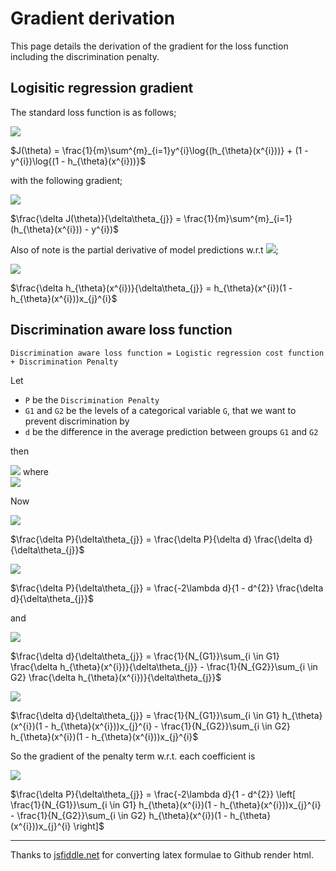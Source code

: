 # Gradient derivation

This page details the derivation of the gradient for the loss function including the discrimination penalty.

## Logisitic regression gradient

The standard loss function is as follows;

<img src="https://render.githubusercontent.com/render/math?math=%24J(%5Ctheta)%20%3D%20%5Cfrac%7B1%7D%7Bm%7D%5Csum%5E%7Bm%7D_%7Bi%3D1%7Dy%5E%7Bi%7D%5Clog%7B(h_%7B%5Ctheta%7D(x%5E%7Bi%7D))%7D%20%2B%20(1%20-%20y%5E%7Bi%7D)%5Clog%7B(1%20-%20h_%7B%5Ctheta%7D(x%5E%7Bi%7D))%7D%24">

$J(\theta) = \frac{1}{m}\sum^{m}_{i=1}y^{i}\log{(h_{\theta}(x^{i}))} + (1 - y^{i})\log{(1 - h_{\theta}(x^{i}))}$

with the following gradient;

<img src="https://render.githubusercontent.com/render/math?math=%24%5Cfrac%7B%5Cdelta%20J(%5Ctheta)%7D%7B%5Cdelta%5Ctheta_%7Bj%7D%7D%20%3D%20%5Cfrac%7B1%7D%7Bm%7D%5Csum%5E%7Bm%7D_%7Bi%3D1%7D(h_%7B%5Ctheta%7D(x%5E%7Bi%7D))%20-%20y%5E%7Bi%7D)%24">

$\frac{\delta J(\theta)}{\delta\theta_{j}} = \frac{1}{m}\sum^{m}_{i=1}(h_{\theta}(x^{i})) - y^{i})$

Also of note is the partial derivative of model predictions w.r.t <img src="https://render.githubusercontent.com/render/math?math=%5Ctheta%5E%7Bj%7D">;

<img src="https://render.githubusercontent.com/render/math?math=%24%5Cfrac%7B%5Cdelta%20h_%7B%5Ctheta%7D(x%5E%7Bi%7D)%7D%7B%5Cdelta%5Ctheta_%7Bj%7D%7D%20%3D%20h_%7B%5Ctheta%7D(x%5E%7Bi%7D)(1%20-%20h_%7B%5Ctheta%7D(x%5E%7Bi%7D))x_%7Bj%7D%5E%7Bi%7D%24">

$\frac{\delta h_{\theta}(x^{i})}{\delta\theta_{j}} = h_{\theta}(x^{i})(1 - h_{\theta}(x^{i}))x_{j}^{i}$

## Discrimination aware loss function

`Discrimination aware loss function = Logistic regression cost function + Discrimination Penalty`

Let 
- `P` be the `Discrimination Penalty` 
- `G1` and `G2` be the levels of a categorical variable `G`, that we want to prevent discrimination by
- `d` be the difference in the average prediction between groups `G1` and `G2`

then

<img src="https://render.githubusercontent.com/render/math?math=%24P%20%3D%20%5Clambda%5Clog%7B(1%20-%20d%5E%7B2%7D)%7D%24"> where <br>
<img src="https://render.githubusercontent.com/render/math?math=%24d%20%3D%20%5Cfrac%7B1%7D%7BN_%7BG1%7D%7D%5Csum_%7Bi%20%5Cin%20G1%7Dh_%7B%5Ctheta%7D(x%5E%7Bi%7D)%20-%20%5Cfrac%7B1%7D%7BN_%7BG2%7D%7D%5Csum_%7Bi%20%5Cin%20G2%7Dh_%7B%5Ctheta%7D(x%5E%7Bi%7D)%24"> 

Now 

<img src="https://render.githubusercontent.com/render/math?math=%24%5Cfrac%7B%5Cdelta%20P%7D%7B%5Cdelta%5Ctheta_%7Bj%7D%7D%20%3D%20%5Cfrac%7B%5Cdelta%20P%7D%7B%5Cdelta%20d%7D%20%5Cfrac%7B%5Cdelta%20d%7D%7B%5Cdelta%5Ctheta_%7Bj%7D%7D%24">

$\frac{\delta P}{\delta\theta_{j}} = \frac{\delta P}{\delta d} \frac{\delta d}{\delta\theta_{j}}$

<img src="https://render.githubusercontent.com/render/math?math=%24%5Cfrac%7B%5Cdelta%20P%7D%7B%5Cdelta%5Ctheta_%7Bj%7D%7D%20%3D%20%5Cfrac%7B-2%5Clambda%20d%7D%7B1%20-%20d%5E%7B2%7D%7D%20%5Cfrac%7B%5Cdelta%20d%7D%7B%5Cdelta%5Ctheta_%7Bj%7D%7D%24">

$\frac{\delta P}{\delta\theta_{j}} = \frac{-2\lambda d}{1 - d^{2}} \frac{\delta d}{\delta\theta_{j}}$

and

<img src="https://render.githubusercontent.com/render/math?math=%24%5Cfrac%7B%5Cdelta%20d%7D%7B%5Cdelta%5Ctheta_%7Bj%7D%7D%20%3D%20%5Cfrac%7B1%7D%7BN_%7BG1%7D%7D%5Csum_%7Bi%20%5Cin%20G1%7D%20%5Cfrac%7B%5Cdelta%20h_%7B%5Ctheta%7D(x%5E%7Bi%7D)%7D%7B%5Cdelta%5Ctheta_%7Bj%7D%7D%20-%20%5Cfrac%7B1%7D%7BN_%7BG2%7D%7D%5Csum_%7Bi%20%5Cin%20G2%7D%20%5Cfrac%7B%5Cdelta%20h_%7B%5Ctheta%7D(x%5E%7Bi%7D)%7D%7B%5Cdelta%5Ctheta_%7Bj%7D%7D%24">

$\frac{\delta d}{\delta\theta_{j}} = \frac{1}{N_{G1}}\sum_{i \in G1} \frac{\delta h_{\theta}(x^{i})}{\delta\theta_{j}} - \frac{1}{N_{G2}}\sum_{i \in G2} \frac{\delta h_{\theta}(x^{i})}{\delta\theta_{j}}$

<img src="https://render.githubusercontent.com/render/math?math=%24%5Cfrac%7B%5Cdelta%20d%7D%7B%5Cdelta%5Ctheta_%7Bj%7D%7D%20%3D%20%5Cfrac%7B1%7D%7BN_%7BG1%7D%7D%5Csum_%7Bi%20%5Cin%20G1%7D%20h_%7B%5Ctheta%7D(x%5E%7Bi%7D)(1%20-%20h_%7B%5Ctheta%7D(x%5E%7Bi%7D))x_%7Bj%7D%5E%7Bi%7D%20-%20%5Cfrac%7B1%7D%7BN_%7BG2%7D%7D%5Csum_%7Bi%20%5Cin%20G2%7D%20h_%7B%5Ctheta%7D(x%5E%7Bi%7D)(1%20-%20h_%7B%5Ctheta%7D(x%5E%7Bi%7D))x_%7Bj%7D%5E%7Bi%7D%24">

$\frac{\delta d}{\delta\theta_{j}} = \frac{1}{N_{G1}}\sum_{i \in G1} h_{\theta}(x^{i})(1 - h_{\theta}(x^{i}))x_{j}^{i} - \frac{1}{N_{G2}}\sum_{i \in G2} h_{\theta}(x^{i})(1 - h_{\theta}(x^{i}))x_{j}^{i}$

So the gradient of the penalty term w.r.t. each coefficient is

<img src="https://render.githubusercontent.com/render/math?math=%24%5Cfrac%7B%5Cdelta%20P%7D%7B%5Cdelta%5Ctheta_%7Bj%7D%7D%20%3D%20%5Cfrac%7B-2%5Clambda%20d%7D%7B1%20-%20d%5E%7B2%7D%7D%20%5Cleft%5B%20%5Cfrac%7B1%7D%7BN_%7BG1%7D%7D%5Csum_%7Bi%20%5Cin%20G1%7D%20h_%7B%5Ctheta%7D(x%5E%7Bi%7D)(1%20-%20h_%7B%5Ctheta%7D(x%5E%7Bi%7D))x_%7Bj%7D%5E%7Bi%7D%20-%20%5Cfrac%7B1%7D%7BN_%7BG2%7D%7D%5Csum_%7Bi%20%5Cin%20G2%7D%20h_%7B%5Ctheta%7D(x%5E%7Bi%7D)(1%20-%20h_%7B%5Ctheta%7D(x%5E%7Bi%7D))x_%7Bj%7D%5E%7Bi%7D%20%5Cright%5D%24">

$\frac{\delta P}{\delta\theta_{j}} = \frac{-2\lambda d}{1 - d^{2}} \left[ \frac{1}{N_{G1}}\sum_{i \in G1} h_{\theta}(x^{i})(1 - h_{\theta}(x^{i}))x_{j}^{i} - \frac{1}{N_{G2}}\sum_{i \in G2} h_{\theta}(x^{i})(1 - h_{\theta}(x^{i}))x_{j}^{i} \right]$

----

Thanks to [jsfiddle.net](https://jsfiddle.net/8ndx694g/) for converting latex formulae to Github render html. 
